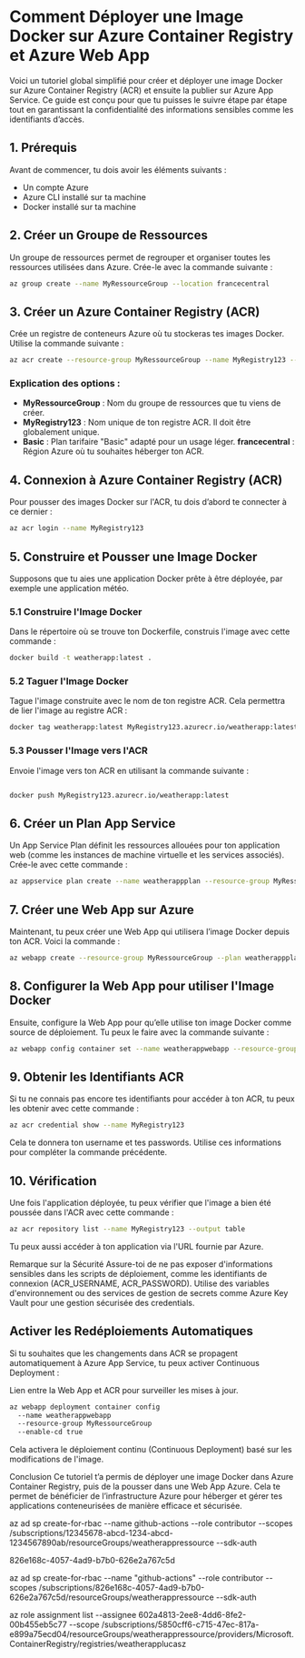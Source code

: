 # Comment Déployer une Image Docker sur Azure Container Registry et Azure Web App

Voici un tutoriel global simplifié pour créer et déployer une image Docker sur Azure Container Registry (ACR) et ensuite la publier sur Azure App Service. Ce guide est conçu pour que tu puisses le suivre étape par étape tout en garantissant la confidentialité des informations sensibles comme les identifiants d’accès.

## 1. Prérequis
Avant de commencer, tu dois avoir les éléments suivants :

- Un compte Azure
- Azure CLI installé sur ta machine
- Docker installé sur ta machine
## 2. Créer un Groupe de Ressources
Un groupe de ressources permet de regrouper et organiser toutes les ressources utilisées dans Azure. Crée-le avec la commande suivante :

```bash
az group create --name MyRessourceGroup --location francecentral
```
## 3. Créer un Azure Container Registry (ACR)
Crée un registre de conteneurs Azure où tu stockeras tes images Docker. Utilise la commande suivante :

```bash
az acr create --resource-group MyRessourceGroup --name MyRegistry123 --sku Basic --location francecentral
```
### Explication des options :
- **MyRessourceGroup** : Nom du groupe de ressources que tu viens de créer.
- **MyRegistry123** : Nom unique de ton registre ACR. Il doit être globalement unique.
- **Basic** : Plan tarifaire "Basic" adapté pour un usage léger.
**francecentral** : Région Azure où tu souhaites héberger ton ACR.
## 4. Connexion à Azure Container Registry (ACR)
Pour pousser des images Docker sur l'ACR, tu dois d’abord te connecter à ce dernier :

```bash
az acr login --name MyRegistry123
```
## 5. Construire et Pousser une Image Docker
Supposons que tu aies une application Docker prête à être déployée, par exemple une application météo.

### 5.1 Construire l'Image Docker
Dans le répertoire où se trouve ton Dockerfile, construis l'image avec cette commande :

```bash
docker build -t weatherapp:latest .
```
### 5.2 Taguer l'Image Docker
Tague l'image construite avec le nom de ton registre ACR. Cela permettra de lier l'image au registre ACR :

```bash
docker tag weatherapp:latest MyRegistry123.azurecr.io/weatherapp:latest
```
### 5.3 Pousser l'Image vers l'ACR
Envoie l'image vers ton ACR en utilisant la commande suivante :

```bash

docker push MyRegistry123.azurecr.io/weatherapp:latest
```
## 6. Créer un Plan App Service
Un App Service Plan définit les ressources allouées pour ton application web (comme les instances de machine virtuelle et les services associés). Crée-le avec cette commande :

```bash
az appservice plan create --name weatherappplan --resource-group MyRessourceGroup --sku B1 --is-linux
```
## 7. Créer une Web App sur Azure
Maintenant, tu peux créer une Web App qui utilisera l’image Docker depuis ton ACR. Voici la commande :

```bash
az webapp create --resource-group MyRessourceGroup --plan weatherappplan --name weatherappwebapp --deployment-container-image-name MyRegistry123.azurecr.io/weatherapp:latest
```
## 8. Configurer la Web App pour utiliser l'Image Docker
Ensuite, configure la Web App pour qu’elle utilise ton image Docker comme source de déploiement. Tu peux le faire avec la commande suivante :

```bash
az webapp config container set --name weatherappwebapp --resource-group MyRessourceGroup --docker-custom-image-name MyRegistry123.azurecr.io/weatherapp:latest --docker-registry-server-url https://MyRegistry123.azurecr.io --docker-registry-server-user <ACR_USERNAME> --docker-registry-server-password <ACR_PASSWORD>
```
## 9. Obtenir les Identifiants ACR
Si tu ne connais pas encore tes identifiants pour accéder à ton ACR, tu peux les obtenir avec cette commande :

```bash
az acr credential show --name MyRegistry123
```
Cela te donnera ton username et tes passwords. Utilise ces informations pour compléter la commande précédente.

## 10. Vérification
Une fois l'application déployée, tu peux vérifier que l'image a bien été poussée dans l'ACR avec cette commande :

```bash
az acr repository list --name MyRegistry123 --output table
```
Tu peux aussi accéder à ton application via l'URL fournie par Azure.

Remarque sur la Sécurité
Assure-toi de ne pas exposer d'informations sensibles dans les scripts de déploiement, comme les identifiants de connexion (ACR_USERNAME, ACR_PASSWORD). Utilise des variables d'environnement ou des services de gestion de secrets comme Azure Key Vault pour une gestion sécurisée des credentials.

## Activer les Redéploiements Automatiques 

Si tu souhaites que les changements dans ACR se propagent automatiquement à Azure App Service, tu peux activer Continuous Deployment :

Lien entre la Web App et ACR pour surveiller les mises à jour.
```bash
az webapp deployment container config
  --name weatherappwebapp 
  --resource-group MyRessourceGroup 
  --enable-cd true
```
Cela activera le déploiement continu (Continuous Deployment) basé sur les modifications de l'image.


Conclusion
Ce tutoriel t’a permis de déployer une image Docker dans Azure Container Registry, puis de la pousser dans une Web App Azure. Cela te permet de bénéficier de l’infrastructure Azure pour héberger et gérer tes applications conteneurisées de manière efficace et sécurisée.


az ad sp create-for-rbac --name github-actions --role contributor --scopes /subscriptions/12345678-abcd-1234-abcd-1234567890ab/resourceGroups/weatherappressource --sdk-auth

826e168c-4057-4ad9-b7b0-626e2a767c5d


az ad sp create-for-rbac --name "github-actions" --role contributor --scopes /subscriptions/826e168c-4057-4ad9-b7b0-626e2a767c5d/resourceGroups/weatherappressource --sdk-auth

az role assignment list --assignee 602a4813-2ee8-4dd6-8fe2-00b455eb5c77 --scope /subscriptions/5850cff6-c715-47ec-817a-e899a75ecd04/resourceGroups/weatherappressource/providers/Microsoft.ContainerRegistry/registries/weatherapplucasz
